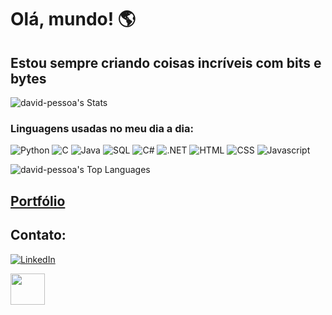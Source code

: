 # Olá, mundo! 🌎
## Estou sempre criando coisas incríveis com bits e bytes
![david-pessoa's Stats](https://github-readme-stats.vercel.app/api?username=david-pessoa&theme=react&show_icons=true&hide_border=false&count_private=true)
<!--![david-pessoa's Streak](https://github-readme-streak-stats.herokuapp.com/?user=david-pessoa&theme=react&hide_border=false) -->

### Linguagens usadas no meu dia a dia:
![Python](https://img.shields.io/badge/Python-3776AB?style=for-the-badge&logo=python&logoColor=white)
![C](https://img.shields.io/badge/C-00599C?style=for-the-badge&logo=c&logoColor=white)
![Java](https://img.shields.io/badge/Java-ED8B00?style=for-the-badge&logo=openjdk&logoColor=white)
![SQL](https://img.shields.io/badge/SQLite-07405E?style=for-the-badge&logo=sqlite&logoColor=white)
![C#](https://img.shields.io/badge/C%23-239120?style=for-the-badge&logo=c-sharp&logoColor=white)
![.NET](https://img.shields.io/badge/.NET-5C2D91?style=for-the-badge&logo=.net&logoColor=white)
![HTML](https://img.shields.io/badge/HTML-239120?style=for-the-badge&logo=html5&logoColor=white)
![CSS](https://img.shields.io/badge/CSS-239120?&style=for-the-badge&logo=css3&logoColor=white)
![Javascript](https://img.shields.io/badge/JavaScript-F7DF1E?style=for-the-badge&logo=javascript&logoColor=black)


![david-pessoa's Top Languages](https://github-readme-stats.vercel.app/api/top-langs/?username=david-pessoa&theme=react&show_icons=true&hide_border=false&layout=compact)

## [Portfólio](https://pessoadvlbp.wixsite.com/website)

## Contato:
[![LinkedIn](	https://img.shields.io/badge/LinkedIn-0077B5?style=for-the-badge&logo=linkedin&logoColor=white)](https://www.linkedin.com/in/dassoa-510302200vid-pe/)
<div class="container">
  <a target="_blank" rel="noreferrer noopener" href="mailto:davidpessoa.profissional@gmail.com"><img src="https://github.com/user-attachments/assets/fcd68cbe-998d-472a-9443-62747e82fa4e" width="55" height="50"/></a>
</div>

